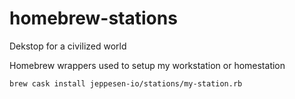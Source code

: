 # homebrew-stations
Dekstop for a civilized world

Homebrew wrappers used to setup my workstation or homestation

`brew cask install jeppesen-io/stations/my-station.rb`
